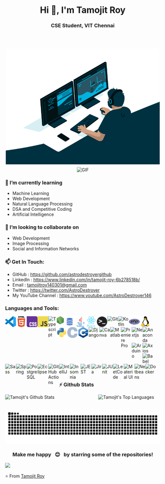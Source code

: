 <h1 align="center">Hi 👋, I'm Tamojit Roy</h1>
<h3 align="center">CSE Student, VIT Chennai</h3>
<br><br>

<p align="center">
  <img alt="GIF" src="https://raw.githubusercontent.com/PratikGarai/PratikGarai/master/code.gif" width="500px"/>
  <br>
  <img align="middle" alt="GIF" src="https://readme-typing-svg.herokuapp.com?lines=I'm+a+Software+Developer+Engineer;I'm+a+CSE+Undergraduate+Student;I'm+a+Web+Developer+and+Designer;I+am+a+Youtuber+and+Creator;I'm+a+Critical+Thinker"/>
</p>

### 🌱 I’m currently learning
- Machine Learning
- Web Development
- Natural Language Processing
- DSA and Competitive Coding
- Artificial Intelligence

### 👯 I’m looking to collaborate on
- Web Development
- Image Processing
- Social and Information Networks

### 📫 Get In Touch:
- GitHub : https://github.com/astrodestroyergithub
- LinkedIn : https://www.linkedin.com/in/tamojit-roy-6b278518b/
- Email : tamojitroy140301@gmail.com
- Twitter : https://twitter.com/AstroDestroyer
- My YouTube Channel : https://www.youtube.com/AstroDestroyer146

### Languages and Tools:

<img align="left" alt="Visual Studio Code" width="35px" src="https://raw.githubusercontent.com/github/explore/80688e429a7d4ef2fca1e82350fe8e3517d3494d/topics/visual-studio-code/visual-studio-code.png" />
<img align="left" alt="HTML5" width="35px" src="https://raw.githubusercontent.com/github/explore/80688e429a7d4ef2fca1e82350fe8e3517d3494d/topics/html/html.png" />
<img align="left" alt="CSS3" width="35px" src="https://raw.githubusercontent.com/github/explore/80688e429a7d4ef2fca1e82350fe8e3517d3494d/topics/css/css.png" />
<img align="left" alt="JavaScript" width="35px" src="https://raw.githubusercontent.com/github/explore/80688e429a7d4ef2fca1e82350fe8e3517d3494d/topics/javascript/javascript.png" />
<img align="left" alt="Typescript" width="26px" src="https://cdn.jsdelivr.net/gh/devicons/devicon/icons/typescript/typescript-original.svg" />
<img align="left" alt="Node.js" width="26px" src="https://raw.githubusercontent.com/github/explore/80688e429a7d4ef2fca1e82350fe8e3517d3494d/topics/nodejs/nodejs.png" />
<img align="left" alt="SQL" width="35px" src="https://raw.githubusercontent.com/github/explore/80688e429a7d4ef2fca1e82350fe8e3517d3494d/topics/sql/sql.png" />
<img align="left" alt="Java" width="35px" src="https://raw.githubusercontent.com/devicons/devicon/master/icons/java/java-original.svg" />
<img align="left" alt="React" width="35px" src="https://raw.githubusercontent.com/devicons/devicon/master/icons/react/react-original-wordmark.svg" /> 
<img align="left" alt="Terminal" width="35px" src="https://raw.githubusercontent.com/github/explore/80688e429a7d4ef2fca1e82350fe8e3517d3494d/topics/terminal/terminal.png" />
<img align="left" alt="Git" width="35px" src="https://www.vectorlogo.zone/logos/git-scm/git-scm-icon.svg" />
<img align="left" alt="Kotlin" width="35px" src="https://www.vectorlogo.zone/logos/kotlinlang/kotlinlang-icon.svg" /> 
<img align="left" alt="PhP" width="35px" src="https://raw.githubusercontent.com/devicons/devicon/master/icons/php/php-original.svg" />
<img align="left" alt="Linux" width="35px" src="https://raw.githubusercontent.com/devicons/devicon/master/icons/linux/linux-original.svg" />
<img align="left" alt="Python" width="35px" src="https://raw.githubusercontent.com/github/explore/80688e429a7d4ef2fca1e82350fe8e3517d3494d/topics/python/python.png" />
<img align="left" alt="C" width="35px" src="https://raw.githubusercontent.com/devicons/devicon/master/icons/c/c-original.svg" /> 
<img align="left" alt="Cpp" width="35px" src="https://raw.githubusercontent.com/devicons/devicon/master/icons/cplusplus/cplusplus-original.svg" /> 
<img align="left" alt="Django" width="35px" src="https://cdn.jsdelivr.net/gh/devicons/devicon/icons/django/django-plain-wordmark.svg" />
<br><br>
<img align="left" alt="Canva" width="35px" src="https://cdn.jsdelivr.net/gh/devicons/devicon/icons/canva/canva-original.svg" />
<img align="left" alt="Matlab" width="35px" src="https://cdn.jsdelivr.net/gh/devicons/devicon/icons/matlab/matlab-original.svg" />
<img align="left" alt="Premiere Pro" width="35px" src="https://cdn.jsdelivr.net/gh/devicons/devicon/icons/premierepro/premierepro-original.svg" />
<img align="left" alt="Nextjs" width="35px" src="https://cdn.jsdelivr.net/gh/devicons/devicon/icons/nextjs/nextjs-original.svg" />
<img align="left" alt="Anaconda" width="35px" src="https://cdn.jsdelivr.net/gh/devicons/devicon@latest/icons/anaconda/anaconda-original.svg" />
<img align="left" alt="Arduino" width="35px" src="https://cdn.jsdelivr.net/gh/devicons/devicon@latest/icons/arduino/arduino-original.svg" />
<img align="left" alt="Axios" width="35px" src="https://cdn.jsdelivr.net/gh/devicons/devicon@latest/icons/axios/axios-plain-wordmark.svg" />
<img align="left" alt="Babel" width="35px" src="https://cdn.jsdelivr.net/gh/devicons/devicon@latest/icons/babel/babel-original.svg" />
<img align="left" alt="Sass" width="35px" src="https://cdn.jsdelivr.net/gh/devicons/devicon@latest/icons/sass/sass-original.svg" />
<img align="left" alt="Spring" width="35px" src="https://cdn.jsdelivr.net/gh/devicons/devicon@latest/icons/spring/spring-original.svg" />
<img align="left" alt="PostgreSQL" width="35px" src="https://cdn.jsdelivr.net/gh/devicons/devicon@latest/icons/postgresql/postgresql-original-wordmark.svg" />
<img align="left" alt="Eclipse" width="35px" src="https://cdn.jsdelivr.net/gh/devicons/devicon@latest/icons/eclipse/eclipse-original.svg" />
<img align="left" alt="GitHub Actions" width="35px" src="https://cdn.jsdelivr.net/gh/devicons/devicon@latest/icons/githubactions/githubactions-original.svg" />
<img align="left" alt="IntelliJ" width="35px" src="https://cdn.jsdelivr.net/gh/devicons/devicon@latest/icons/intellij/intellij-original.svg" />
<img align="left" alt="Insomnia" width="35px" src="https://cdn.jsdelivr.net/gh/devicons/devicon@latest/icons/intellij/intellij-original.svg" />
<img align="left" alt="JEST" width="35px" src="https://cdn.jsdelivr.net/gh/devicons/devicon@latest/icons/jest/jest-plain.svg" />
<img align="left" alt="Jira" width="35px" src="https://cdn.jsdelivr.net/gh/devicons/devicon@latest/icons/jira/jira-original.svg" />
<img align="left" alt="JUnit" width="35px" src="https://cdn.jsdelivr.net/gh/devicons/devicon@latest/icons/junit/junit-original.svg" />
<br><br>
<img align="left" alt="LeetCode" width="35px" src="https://cdn.jsdelivr.net/gh/devicons/devicon@latest/icons/leetcode/leetcode-original.svg" />
<img align="left" alt="Material UI" width="35px" src="https://cdn.jsdelivr.net/gh/devicons/devicon@latest/icons/materialui/materialui-original.svg" />
<img align="left" alt="Netbeans" width="35px" src="https://cdn.jsdelivr.net/gh/devicons/devicon@latest/icons/netbeans/netbeans-original.svg" />
<img align="left" alt="Docker" width="35px" src="https://cdn.jsdelivr.net/gh/devicons/devicon@latest/icons/docker/docker-original.svg" />
<br>
<br>
<br>
<br>
<br>
<br>
<br>

### :zap: Github Stats

<img align="left" src="https://github-readme-stats.sumanth-talluri.vercel.app/api?username=astrodestroyergithub&show_icons=true&title_color=fff&icon_color=79ff97&text_color=efefef&bg_color=24292e" alt="Tamojit's Github Stats" width="60%">

<img src="https://github-readme-stats.sumanth-talluri.vercel.app/api/top-langs/?username=astrodestroyergithub&show_icons=true&hide_border=true&theme=radical" width="37%" alt="Tamojit's Top Languages">

<br>

<br>

<p align="center">
<img src="https://github.com/astrodestroyergithub/astrodestroyergithub/blob/output/github-contribution-grid-snake.svg"/>
</p>

<div align="center">
<h3 align="center">Make me happy &nbsp; 😊 &nbsp; by starring some of the repositories!</h3>
</div><img src="https://github.com/punitkmryh/punitkmryh/blob/master/wave.svg" />

⭐️ From [Tamojit Roy](https://github.com/astrodestroyergithub)
